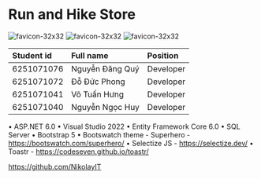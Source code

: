 # Run and Hike Store </br>

![favicon-32x32](https://user-images.githubusercontent.com/81676022/207278926-27976e18-2503-4e3d-b291-ec1a21f7786f.png) 
![favicon-32x32](https://user-images.githubusercontent.com/81676022/207280454-1c57dd4b-9cd8-43f8-9ed9-4a4ec6f7122b.png)
![favicon-32x32](https://user-images.githubusercontent.com/81676022/207280498-ae081f65-d4b4-4d3a-a610-b552078e2d05.png)

| Student id | Full name       | Position  |
| :--------- | :-------------- | :-------- |
| 6251071076 | Nguyễn Đăng Quý | Developer |
| 6251071072 | Đỗ Đức Phong    | Developer |
| 6251071041 | Võ Tuấn Hưng    | Developer |
| 6251071040 | Nguyễn Ngọc Huy | Developer |

• ASP.NET 6.0
• Visual Studio 2022
• Entity Framework Core 6.0
• SQL Server
• Bootstrap 5
• Bootswatch theme - Superhero - https://bootswatch.com/superhero/
• Selectize JS - https://selectize.dev/
• Toastr - https://codeseven.github.io/toastr/

https://github.com/NikolayIT
